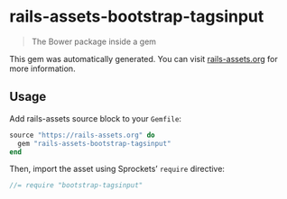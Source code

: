 # rails-assets-bootstrap-tagsinput

> The Bower package inside a gem

This gem was automatically generated. You can visit [rails-assets.org](https://rails-assets.org) for more information.

## Usage

Add rails-assets source block to your `Gemfile`:

```ruby
source "https://rails-assets.org" do
  gem "rails-assets-bootstrap-tagsinput"
end

```

Then, import the asset using Sprockets’ `require` directive:

```js
//= require "bootstrap-tagsinput"
```
